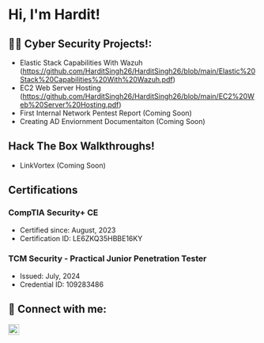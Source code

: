 <h1>Hi, I'm Hardit!</h1>

<h2>👨‍💻 Cyber Security Projects!:</h2>

- Elastic Stack Capabilities With Wazuh (https://github.com/HarditSingh26/HarditSingh26/blob/main/Elastic%20Stack%20Capabilities%20With%20Wazuh.pdf)
- EC2 Web Server Hosting (https://github.com/HarditSingh26/HarditSingh26/blob/main/EC2%20Web%20Server%20Hosting.pdf)
- First Internal Network Pentest Report (Coming Soon)
- Creating AD Enviornment Documentaiton (Coming Soon)

  
<h2>Hack The Box Walkthroughs!</h2>

- LinkVortex (Coming Soon)

<h2> Certifications </h2>

### CompTIA Security+ CE  
- Certified since: August, 2023  
- Certification ID: LE6ZKQ35HBBE16KY  

### TCM Security - Practical Junior Penetration Tester  
- Issued: July, 2024  
- Credential ID: 109283486  


<h2> 🤳 Connect with me:</h2>

[<img align="left" alt="HarditSingh | LinkedIn" width="22px" src="https://cdn.jsdelivr.net/npm/simple-icons@v3/icons/linkedin.svg" />][linkedin]


[linkedin]: https://www.linkedin.com/in/hardit-singh-6ab11a226/

